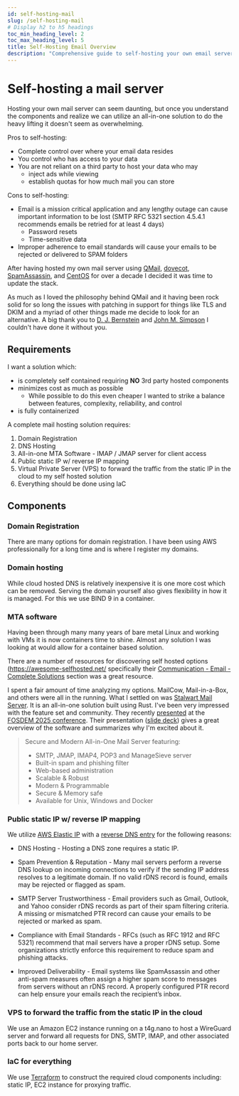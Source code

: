 ```yaml
---
id: self-hosting-mail
slug: /self-hosting-mail
# Display h2 to h5 headings
toc_min_heading_level: 2
toc_max_heading_level: 5
title: Self-Hosting Email Overview
description: "Comprehensive guide to self-hosting your own email server using Stalwart Mail Server, WireGuard VPN, and AWS infrastructure. Learn about requirements, security, and setup."
---
```

# Self-hosting a mail server

Hosting your own mail server can seem daunting, but once you understand
the components and realize we can utilize an all-in-one solution to
do the heavy lifting it doesn't seem as overwhelming.

Pros to self-hosting:

* Complete control over where your email data resides
* You control who has access to your data
* You are not reliant on a third party to host your data who may
  * inject ads while viewing
  * establish quotas for how much mail you can store

Cons to self-hosting:

* Email is a mission critical application and any lengthy outage can cause important information to be lost (SMTP RFC 5321 section 4.5.4.1 recommends emails be retried for at least 4 days)
  * Password resets
  * Time-sensitive data
* Improper adherence to email standards will cause your emails to be rejected or delivered to SPAM folders

After having hosted my own mail server using [QMail](https://cr.yp.to/qmail.html), [dovecot](https://www.dovecot.org/), [SpamAssassin](https://spamassassin.apache.org/), and [CentOS](https://www.centos.org/) for over a decade I decided it was time to update the stack.

As much as I loved the philosophy behind QMail and it having been rock solid for so long the issues with patching in support for things like TLS and DKIM and a myriad of other things made me decide to look for an alternative.  A big thank you to [D. J. Bernstein](https://cr.yp.to/djb.html) and [John M. Simpson](https://qmail.jms1.net/) I couldn't have done it without you.

## Requirements

I want a solution which:

* is completely self contained requiring **NO** 3rd party hosted components
* minimizes cost as much as possible
  * While possible to do this even cheaper I wanted to strike a balance between features, complexity, reliability, and control
* is fully containerized

A complete mail hosting solution requires:

1. Domain Registration
1. DNS Hosting
1. All-in-one MTA Software - IMAP / JMAP server for client access
1. Public static IP w/ reverse IP mapping
1. Virtual Private Server (VPS) to forward the traffic from the static IP in the cloud to my self hosted solution
1. Everything should be done using IaC

## Components

### Domain Registration

There are many options for domain registration. I have been using AWS professionally for a long time and is where I register my domains.

### Domain hosting

While cloud hosted DNS is relatively inexpensive it is one more cost which can be removed. Serving the domain yourself also gives flexibility in how it is managed. For this we use BIND 9 in a container.

### MTA software

Having been through many many years of bare metal Linux and working with VMs it is now containers time to shine. Almost any solution I was looking at would allow for a container based solution.

There are a number of resources for discovering self hosted options (https://awesome-selfhosted.net/ specifically their [Communication - Email - Complete Solutions](https://awesome-selfhosted.net/tags/communication---email---complete-solutions.html) section was a great resource.

I spent a fair amount of time analyzing my options. MailCow, Mail-in-a-Box, and others were all in the running. What I settled on was [Stalwart Mail Server](https://stalw.art/). It is an all-in-one solution built using Rust. I've been very impressed with the feature set and community. They recently [presented](https://fosdem.org/2025/schedule/event/fosdem-2025-4571-stalwart-mail-server/) at the [FOSDEM 2025 conference](https://fosdem.org/2025/). Their presentation ([slide deck](https://stalw.art/slides/)) gives a great overview of the software and summarizes why I'm excited about it.

>Secure and Modern All-in-One Mail Server featuring:
>
>* SMTP, JMAP, IMAP4, POP3 and ManageSieve server
>* Built-in spam and phishing filter
>* Web-based administration
>* Scalable & Robust
>* Modern & Programmable
>* Secure & Memory safe
>* Available for Unix, Windows and Docker

### Public static IP w/ reverse IP mapping

We utilize [AWS Elastic IP](https://docs.aws.amazon.com/AWSEC2/latest/UserGuide/elastic-ip-addresses-eip.html) with a [reverse DNS entry](https://docs.aws.amazon.com/AWSEC2/latest/UserGuide/Using_Elastic_Addressing_Reverse_DNS.html) for the following reasons:

* DNS Hosting - Hosting a DNS zone requires a static IP.

* Spam Prevention & Reputation - Many mail servers perform a reverse DNS lookup on incoming connections to verify if the sending IP address resolves to a legitimate domain. If no valid rDNS record is found, emails may be rejected or flagged as spam.

* SMTP Server Trustworthiness - Email providers such as Gmail, Outlook, and Yahoo consider rDNS records as part of their spam filtering criteria. A missing or mismatched PTR record can cause your emails to be rejected or marked as spam.

* Compliance with Email Standards - RFCs (such as RFC 1912 and RFC 5321) recommend that mail servers have a proper rDNS setup. Some organizations strictly enforce this requirement to reduce spam and phishing attacks.

* Improved Deliverability - Email systems like SpamAssassin and other anti-spam measures often assign a higher spam score to messages from servers without an rDNS record. A properly configured PTR record can help ensure your emails reach the recipient’s inbox.

### VPS to forward the traffic from the static IP in the cloud

We use an Amazon EC2 instance running on a t4g.nano to host a WireGuard server and forward all requests for DNS, SMTP, IMAP, and other associated ports back to our home server.

### IaC for everything

We use [Terraform](https://www.terraform.io/) to construct the required cloud components including: static IP, EC2 instance for proxying traffic.
